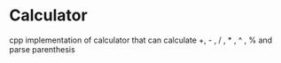 # Calculator
cpp implementation of calculator that can calculate +, - , / , * , ^ , % and parse parenthesis 

